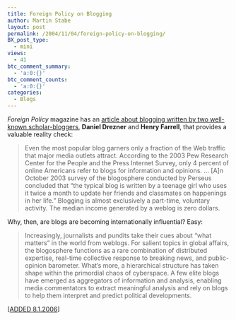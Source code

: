 ```yaml
---
title: Foreign Policy on Blogging
author: Martin Stabe
layout: post
permalink: /2004/11/04/foreign-policy-on-blogging/
BX_post_type:
  - mini
views:
  - 41
btc_comment_summary:
  - 'a:0:{}'
btc_comment_counts:
  - 'a:0:{}'
categories:
  - Blogs
---
```

*Foreign Policy* magazine has an [article about blogging written by two well-known scholar-bloggers][1], **Daniel Drezner** and **Henry Farrell**, that provides a valuable reality check: 

> Even the most popular blog garners only a fraction of the Web traffic that major media outlets attract. According to the 2003 Pew Research Center for the People and the Press Internet Survey, only 4 percent of online Americans refer to blogs for information and opinions. &#8230; [A]n October 2003 survey of the blogosphere conducted by Perseus concluded that &ldquo;the typical blog is written by a teenage girl who uses it twice a month to update her friends and classmates on happenings in her life.&rdquo; Blogging is almost exclusively a part-time, voluntary activity. The median income generated by a weblog is zero dollars.

Why, then, are blogs are becoming internationally influential? Easy:

> Increasingly, journalists and pundits take their cues about &ldquo;what matters&rdquo; in the world from weblogs. For salient topics in global affairs, the blogosphere functions as a rare combination of distributed expertise, real-time collective response to breaking news, and public-opinion barometer. What’s more, a hierarchical structure has taken shape within the primordial chaos of cyberspace. A few elite blogs have emerged as aggregators of information and analysis, enabling media commentators to extract meaningful analysis and rely on blogs to help them interpret and predict political developments.

[[ADDED 8.1.2006][2]]

 [1]: http://www.foreignpolicy.com/story/cms.php?story_id=2707&popup_delayed=1
 [2]: http://martinstabe.com/blog/?p=1348